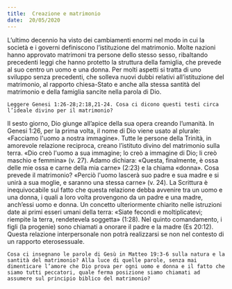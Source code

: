 ```yaml
---
title:  Creazione e matrimonio
date:  20/05/2020
---
```


L’ultimo decennio ha visto dei cambiamenti enormi nel modo in cui la società e i governi definiscono l’istituzione del matrimonio. Molte nazioni hanno approvato matrimoni tra persone dello stesso sesso, ribaltando precedenti leggi che hanno protetto la struttura della famiglia, che prevede al suo centro un uomo e una donna. Per molti aspetti si tratta di uno sviluppo senza precedenti, che solleva nuovi dubbi relativi all’istituzione del matrimonio, al rapporto chiesa-Stato e anche alla stessa santità del matrimonio e della famiglia sancite nella parola di Dio.

`Leggere Genesi 1:26-28;2:18,21-24. Cosa ci dicono questi testi circa l’ideale divino per il matrimonio?`

Il sesto giorno, Dio giunge all’apice della sua opera creando l’umanità. In Genesi 1:26, per la prima volta, il nome di Dio viene usato al plurale: «Facciamo l'uomo a nostra immagine». Tutte le persone della Trinità, in amorevole relazione reciproca, creano l’istituto divino del matrimonio sulla terra. «Dio creò l'uomo a sua immagine; lo creò a immagine di Dio; li creò maschio e femmina» (v. 27). Adamo dichiara: «Questa, finalmente, è ossa delle mie ossa e carne della mia carne» (2:23) e la chiama «donna». Cosa prevede il matrimonio? «Perciò l'uomo lascerà suo padre e sua madre e si unirà a sua moglie, e saranno una stessa carne» (v. 24). La Scrittura è inequivocabile sul fatto che questa relazione debba avvenire tra un uomo e una donna, i quali a loro volta provengono da un padre e una madre, anch’essi uomo e donna. Un concetto ulteriormente chiarito nelle istruzioni date ai primi esseri umani della terra: «Siate fecondi e moltiplicatevi; riempite la terra, rendetevela soggetta» (1:28). Nel quinto comandamento, i figli (la progenie) sono chiamati a onorare il padre e la madre (Es 20:12). Questa relazione interpersonale non potrà realizzarsi se non nel contesto di un rapporto eterosessuale.

`Cosa ci insegnano le parole di Gesù in Matteo 19:3-6 sulla natura e la santità del matrimonio? Alla luce di quelle parole, senza mai dimenticare l’amore che Dio prova per ogni uomo e donna e il fatto che siamo tutti peccatori, quale ferma posizione siamo chiamati ad assumere sul principio biblico del matrimonio?`
